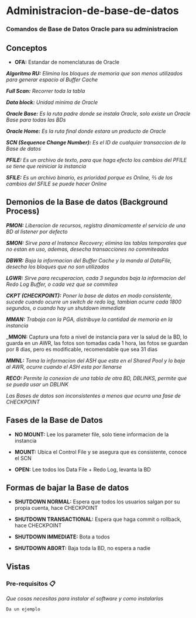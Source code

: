# Administracion-de-base-de-datos

### Comandos de Base de Datos Oracle para su administracion



## Conceptos

- **OFA:** Estandar de nomenclaturas de Oracle

_**Algoritmo RU:** Elimina los bloques de memoria que son menos utilizados para generar espacio al Buffer Cache_

_**Full Scan:** Recorrer toda la tabla_

_**Data block:** Unidad minima de Oracle_

_**Oracle Base:** Es la ruta padre donde se instala Oracle, solo existe un Oracle Base para todas las BDs_

_**Oracle Home:** Es la ruta final donde estara un producto de Oracle_

_**SCN (Sequence Change Number):** Es el ID de cualquier transaccion de la Base de datos_

_**PFILE:** Es un archivo de texto, para que haga efecto los cambios del PFILE se tiene que reiniciar la instancia_

_**SFILE:** Es un archivo binario, es prioridad porque es Online, ⅔ de los cambios del SFILE se puede hacer Online_



## Demonios de la Base de datos (Background Process)

_**PMON:** Liberacion de recursos, registra dinamicamente el servicio de una BD al listener por defecto_

_**SMON:** Sirve para el Instance Recovery; elimina las tablas temporales que no estan en uso, ademas, desecha transacciones no commiteadas_

_**DBWR:** Baja la informacion del Buffer Cache y la manda al DataFile, desecha los bloques que no son utilizados_

_**LGWR:** Sirve para recuperacion, cada 3 segundos baja la informacion del Redo Log Buffer, o cada vez que se commitea_

_**CKPT (CHECKPOINT):** Poner la base de datos en modo consistente, sucede cuando ocurre un switch de redo log, tambian ocurre cada 1800 segundos, o cuando hay un shutdown immediate_

_**MMAN:** Trabaja con la PGA, distribuye la cantidad de memoria en la instancia_

_**MMON:** Captura una foto a nivel de instancia para ver la salud de la BD, lo guarda en un AWR, las fotos son tomadas cada 1 hora, las fotos se guardan por 8 dias, pero es modificable, recomendable que sea 31 dias

_**MMNL:** Toma la informacion del ASH que esta en el Shared Pool y lo baja al AWR, ocurre cuando el ASH esta por llenarse_

_**RECO:** Permite la conexion de una tabla de otra BD, DBLINKS, permite que se pueda usar un DBLINK_

_Las Bases de datos son inconsistentes a menos que ocurra una fase de CHECKPOINT_


## Fases de la Base de Datos

* **NO MOUNT:** Lee los parameter file, solo tiene informacion de la instancia

* **MOUNT:** Ubica el Control File y se asegura que es consistente, conoce el SCN

* **OPEN:** Lee todos los Data File + Redo Log, levanta la BD 


## Formas de bajar la Base de datos

* **SHUTDOWN NORMAL:** Espera que todos los usuarios salgan por su propia cuenta, hace CHECKPOINT

* **SHUTDOWN TRANSACTIONAL:** Espera que haga commit o rollback, hace CHECKPOINT

* **SHUTDOWN IMMEDIATE:** Bota a todos

* **SHUTDOWN ABORT:** Baja toda la BD, no espera a nadie


## Vistas






### Pre-requisitos 📋

_Que cosas necesitas para instalar el software y como instalarlas_

```
Da un ejemplo
```
